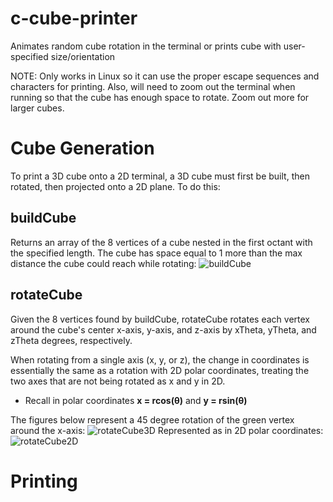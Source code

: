 # c-cube-printer
Animates random cube rotation in the terminal or prints cube with user-specified size/orientation

NOTE: Only works in Linux so it can use the proper escape sequences and characters for printing. Also, will need to zoom out the terminal when running so that the cube has enough space to rotate. Zoom out more for larger cubes.

# Cube Generation

To print a 3D cube onto a 2D terminal, a 3D cube must first be built, then rotated, then projected onto a 2D plane. To do this:
  
## buildCube
    
Returns an array of the 8 vertices of a cube nested in the first octant with the specified length. The cube has space equal to 1 more than the max distance the cube could reach while rotating:
![buildCube](https://user-images.githubusercontent.com/26773050/192680347-df1fdb52-b95a-479b-bfd4-ac8c48254336.png)

## rotateCube

Given the 8 vertices found by buildCube, rotateCube rotates each vertex around the cube's center x-axis, y-axis, and z-axis by xTheta, yTheta, and zTheta degrees, respectively.

When rotating from a single axis (x, y, or z), the change in coordinates is essentially the same as a rotation with 2D polar coordinates, treating the two axes that are not being rotated as x and y in 2D.
  - Recall in polar coordinates **x = rcos(θ)** and **y = rsin(θ)**

The figures below represent a 45 degree rotation of the green vertex around the x-axis:
![rotateCube3D](https://user-images.githubusercontent.com/26773050/192679102-193a403f-9daf-4363-acef-4c34911595a9.png)
Represented as in 2D polar coordinates:
![rotateCube2D](https://user-images.githubusercontent.com/26773050/192679117-bd7363a4-c6ef-43be-a26f-09806fc2e58b.png)

# Printing
